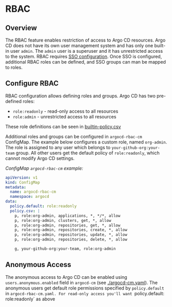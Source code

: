 # RBAC

## Overview

The RBAC feature enables restriction of access to Argo CD resources. Argo CD does not have its own
user management system and has only one built-in user `admin`. The `admin` user is a superuser and
it has unrestricted access to the system. RBAC requires [SSO configuration](./sso.md). Once SSO is
configured, additional RBAC roles can be defined, and SSO groups can man be mapped to roles.

## Configure RBAC

RBAC configuration allows defining roles and groups. Argo CD has two pre-defined roles:

* `role:readonly` - read-only access to all resources
* `role:admin` - unrestricted access to all resources

These role definitions can be seen in [builtin-policy.csv](https://github.com/argoproj/argo-cd/blob/master/assets/builtin-policy.csv)

Additional roles and groups can be configured in `argocd-rbac-cm` ConfigMap. The example below
configures a custom role, named `org-admin`. The role is assigned to any user which belongs to
`your-github-org:your-team` group. All other users get the default policy of `role:readonly`,
which cannot modify Argo CD settings.

*ConfigMap `argocd-rbac-cm` example:*

```yaml
apiVersion: v1
kind: ConfigMap
metadata:
  name: argocd-rbac-cm
  namespace: argocd
data:
  policy.default: role:readonly
  policy.csv: |
    p, role:org-admin, applications, *, */*, allow
    p, role:org-admin, clusters, get, *, allow
    p, role:org-admin, repositories, get, *, allow
    p, role:org-admin, repositories, create, *, allow
    p, role:org-admin, repositories, update, *, allow
    p, role:org-admin, repositories, delete, *, allow

    g, your-github-org:your-team, role:org-admin
```

## Anonymous Access

The anonymous access to Argo CD can be enabled using `users.anonymous.enabled` field in `argocd-cm` (see [./argocd-cm.yaml](argocd-cm.yaml)).
The anonymous users get default role permissions specified by `policy.default` in `argocd-rbac-cm.yaml. For read-only access you'll want `policy.default: role:readonly` as above
